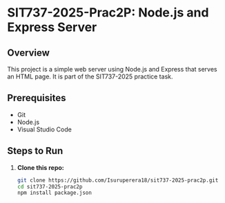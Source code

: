 # SIT737-2025-Prac2P: Node.js and Express Server

## Overview
This project is a simple web server using Node.js and Express that serves an HTML page. It is part of the SIT737-2025 practice task.

## Prerequisites
- Git
- Node.js
- Visual Studio Code

## Steps to Run

1. **Clone this repo:**
   ```bash
   git clone https://github.com/Isuruperera18/sit737-2025-prac2p.git
   cd sit737-2025-prac2p
   npm install package.json
